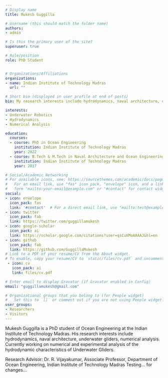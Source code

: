 ```yaml
---
# Display name
title: Mukesh Guggilla

# Username (this should match the folder name)
authors:
- admin

# Is this the primary user of the site?
superuser: true

# Role/position
role: PhD Student


# Organizations/Affiliations
organizations:
- name: Indian Institute of Technology Madras
  url: ""

# Short bio (displayed in user profile at end of posts)
bio: My research interests include hydrodynamics, naval architecture, underwater gliders, numerical analysis

interests:
- Underwater Robotics
- Hydrodynamics
- Numerical Analysis

education:
  courses:
  - course: PhD in Ocean Engineering
    institution: Indian Institute of Technology Madras
    year: 2022
  - course: B.Tech & M.Tech in Naval Architecture and Ocean Engineering
    institution: Indian Institute of Technology Madras
    year: 2017

# Social/Academic Networking
# For available icons, see: https://sourcethemes.com/academic/docs/page-builder/#icons
#   For an email link, use "fas" icon pack, "envelope" icon, and a link in the
#   form "mailto:your-email@example.com" or "#contact" for contact widget.
social:
- icon: envelope
  icon_pack: fas
  link: '#contact'  # For a direct email link, use "mailto:test@example.org".
- icon: twitter
  icon_pack: fab
  link: https://twitter.com/guggillamukesh
- icon: google-scholar
  icon_pack: ai
  link: https://scholar.google.com/citations?user=qsCuXMoAAAAJ&hl=en
- icon: github
  icon_pack: fab
  link: https://github.com/GuggillaMukesh
# Link to a PDF of your resume/CV from the About widget.
# To enable, copy your resume/CV to `static/files/cv.pdf` and uncomment the lines below.
 - icon: cv
   icon_pack: ai
   link: files/cv.pdf

# Enter email to display Gravatar (if Gravatar enabled in Config)
email: "guggillamukesh@gmail.com"

# Organizational groups that you belong to (for People widget)
#   Set this to `[]` or comment out if you are not using People widget.
user_groups:
- Researchers
- Visitors
---
```


Mukesh Guggilla is a PhD student of Ocean Engineering at the Indian Institute of Technology Madras. 
His research interests include hydrodynamics, naval architecture, underwater gliders, numerical analysis.
Currently working on numerical and experimental analysis of the hydrodynamic characteristics of Underwater Gliders.

Research Advisor: Dr. R. Vijayakumar, Associate Professor, Department of Ocean Engineering, Indian Institute of Technology Madras
Testing... for changes...
